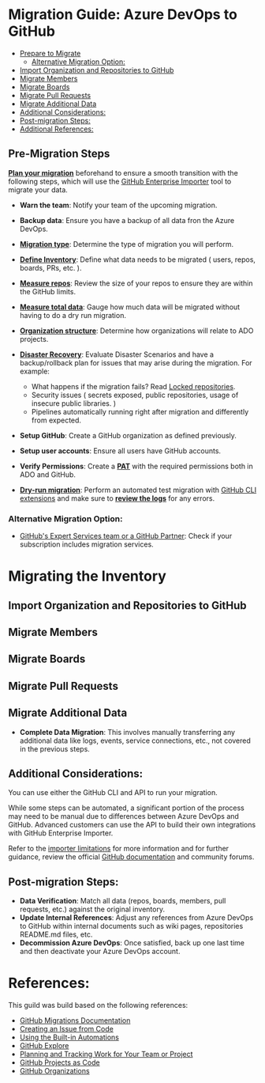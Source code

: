 
# Migration Guide: Azure DevOps to GitHub

<!-- START doctoc generated TOC please keep comment here to allow auto update -->
<!-- DON'T EDIT THIS SECTION, INSTEAD RE-RUN doctoc TO UPDATE -->

  - [Prepare to Migrate](#prepare-to-migrate)
    - [Alternative Migration Option:](#alternative-migration-option)
  - [Import Organization and Repositories to GitHub](#import-organization-and-repositories-to-github)
  - [Migrate Members](#migrate-members)
  - [Migrate Boards](#migrate-boards)
  - [Migrate Pull Requests](#migrate-pull-requests)
  - [Migrate Additional Data](#migrate-additional-data)
  - [Additional Considerations:](#additional-considerations)
  - [Post-migration Steps:](#post-migration-steps)
- [Additional References:](#additional-references)

<!-- END doctoc generated TOC please keep comment here to allow auto update -->

## Pre-Migration Steps

**[Plan your migration](https://docs.github.com/en/migrations/using-github-enterprise-importer/understanding-github-enterprise-importer/migrating-from-azure-devops-with-github-enterprise-importer#planning-your-migration)** beforehand to ensure a smooth transition with the following steps, which will use the [GitHub Enterprise Importer](https://docs.github.com/en/migrations/using-github-enterprise-importer/understanding-github-enterprise-importer/about-github-enterprise-importer) tool to migrate your data.

- **Warn the team**: Notify your team of the upcoming migration.
 
- **Backup data**: Ensure you have a backup of all data fron the Azure DevOps.

- **[Migration type](https://docs.github.com/en/github-ae@latest/migrations/overview/planning-your-migration-to-github#about-migration-types)**: Determine the type of migration you will perform.

- **[Define Inventory](https://docs.github.com/en/github-ae@latest/migrations/overview/planning-your-migration-to-github#building-a-basic-inventory-of-the-repositories-you-want-to-migrate)**: Define what data needs to be migrated ( users, repos, boards, PRs,  etc. ).

- **[Measure repos](https://docs.github.com/en/migrations/using-github-enterprise-importer/migrating-repositories-with-github-enterprise-importer/migrating-repositories-from-azure-devops-to-github-enterprise-cloud#about-repository-migrations-with-github-enterprise-importer)**: Review the size of your repos to ensure they are within the GitHub limits.

- **[Measure total data](https://github.com/github/gh-migration-analyzer)**: Gauge how much data will be migrated without having to do a dry run migration.

- **[Organization structure](https://docs.github.com/en/migrations/using-github-enterprise-importer/understanding-github-enterprise-importer/migrating-from-azure-devops-with-github-enterprise-importer#what-organizational-structure-do-we-want-in-github)**: Determine how organizations will relate to ADO projects.

-  **[Disaster Recovery]()**: Evaluate Disaster Scenarios and have a backup/rollback plan for issues that may arise during the migration. For example:
   - What happens if the migration fails? Read [Locked repositories](https://docs.github.com/en/migrations/overview/about-locked-repositories#repositories-locked-by-github-enterprise-importer).
   - Security issues ( secrets exposed, public repositories, usage of insecure public libraries. )
   - Pipelines automatically running right after migration and differently from expected.

- **Setup GitHub**: Create a GitHub organization as defined previously.

- **Setup user accounts**: Ensure all users have GitHub accounts.

- **Verify Permissions**: Create a [**PAT**](https://learn.microsoft.com/en-us/azure/devops/organizations/accounts/use-personal-access-tokens-to-authenticate?view=azure-devops) with the required permissions both in ADO and GitHub. 

- **[Dry-run migration](https://docs.github.com/en/migrations/using-github-enterprise-importer/understanding-github-enterprise-importer/migrating-from-azure-devops-with-github-enterprise-importer#running-your-migrations)**: Perform an automated test migration with [GitHub CLI extensions](https://docs.github.com/en/migrations/using-github-enterprise-importer/migrating-repositories-with-github-enterprise-importer/migrating-repositories-from-azure-devops-to-github-enterprise-cloud) and make sure to [**review the logs**](https://docs.github.com/en/migrations/using-github-enterprise-importer/completing-your-migration-with-github-enterprise-importer/accessing-your-migration-logs-for-github-enterprise-importer) for any errors.

### Alternative Migration Option:
- [GitHub's Expert Services team or a GitHub Partner](https://github.com/services/migrations): Check if your subscription includes migration services.

# Migrating the Inventory

## Import Organization and Repositories to GitHub

## Migrate Members

## Migrate Boards

## Migrate Pull Requests

## Migrate Additional Data
- **Complete Data Migration**: This involves manually transferring any additional data like logs, events, service connections, etc., not covered in the previous steps.

## Additional Considerations:

You can use either the GitHub CLI and API to run your migration. 

While some steps can be automated, a significant portion of the process may need to be manual due to differences between Azure DevOps and GitHub. Advanced customers can use the API to build their own integrations with GitHub Enterprise Importer. 

Refer to the [importer limitations](https://docs.github.com/en/migrations/using-github-enterprise-importer/understanding-github-enterprise-importer/about-github-enterprise-importer#support-limitations-for-github-enterprise-importer) for more information and for further guidance, review the official [GitHub documentation](https://docs.github.com/en/migrations/using-github-enterprise-importer/migrating-repositories-with-github-enterprise-importer/migrating-repositories-from-azure-devops-to-github-enterprise-cloud#about-repository-migrations-with-github-enterprise-importer) and community forums.

## Post-migration Steps:
- **Data Verification**: Match all data (repos, boards, members, pull requests, etc.) against the original inventory.
- **Update Internal References**: Adjust any references from Azure DevOps to GitHub within internal documents such as wiki pages, repositories README.md files, etc.
- **Decommission Azure DevOps**: Once satisfied, back up one last time and then deactivate your Azure DevOps account.

# References:

This guild was build based on the following references:
 
- [GitHub Migrations Documentation](https://docs.github.com/en/migrations)
- [Creating an Issue from Code](https://docs.github.com/en/issues/tracking-your-work-with-issues/creating-an-issue#creating-an-issue-from-code)
- [Using the Built-in Automations](https://docs.github.com/en/issues/planning-and-tracking-with-projects/automating-your-project/using-the-built-in-automations)
- [GitHub Explore](https://github.com/github/explore)
- [Planning and Tracking Work for Your Team or Project](https://docs.github.com/en/issues/tracking-your-work-with-issues/planning-and-tracking-work-for-your-team-or-project)
- [GitHub Projects as Code](https://www.google.com/search?q=github+projects+as+code&oq=github+projects+as+code+&aqs=chrome..69i57j69i64j69i60.11953j0j7&sourceid=chrome&ie=UTF-8)
- [GitHub Organizations](https://docs.github.com/en/github-ae@latest/organizations/collaborating-with-groups-in-organizations/about-organizations)

